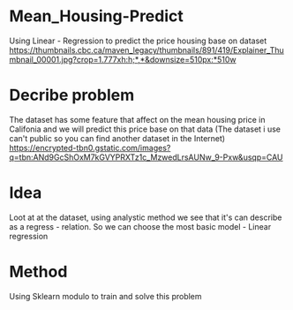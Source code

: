 # Mean_Housing-Predict
Using Linear - Regression to predict the price housing base on dataset
https://thumbnails.cbc.ca/maven_legacy/thumbnails/891/419/Explainer_Thumbnail_00001.jpg?crop=1.777xh:h;*,*&downsize=510px:*510w
# Decribe problem
The dataset has some feature that affect on the mean housing price in Califonia and we will predict this price base on that data (The dataset i use can't public so you can find another dataset in the Internet)
https://encrypted-tbn0.gstatic.com/images?q=tbn:ANd9GcShOxM7kGVYPRXTz1c_MzwedLrsAUNw_9-Pxw&usqp=CAU
# Idea 
Loot at at the dataset, using analystic method we see that it's can describe as a regress - relation. So we can choose the most basic model - Linear regression
# Method
Using Sklearn modulo to train and solve this problem
